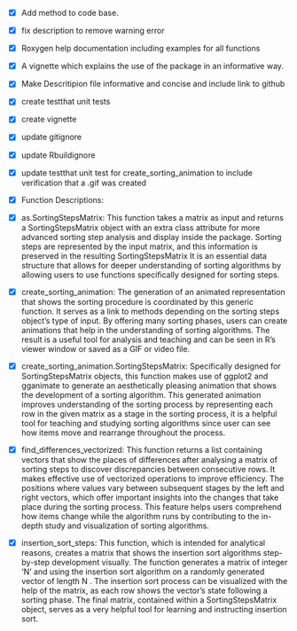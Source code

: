 - [x] Add method to code base.
- [x] fix description to remove warning error
- [x] Roxygen help documentation including examples for all functions
- [x] A vignette which explains the use of the package in an informative way.
- [x] Make Descritipion file informative and concise and include link to github
- [x] create testthat unit tests
- [x] create vignette
- [x] update gitignore
- [x] update Rbuildignore
- [x] update testthat unit test for create_sorting_animation to include verification that a .gif was created
- [x] Function Descriptions:
- [x] as.SortingStepsMatrix:
This function takes a matrix as input and returns a SortingStepsMatrix object with an extra class attribute for more advanced sorting step analysis and display inside the package. Sorting steps are represented by the input matrix, and this information is preserved in the resulting SortingStepsMatrix It is an essential data structure that allows for deeper understanding of sorting algorithms by allowing users to use functions specifically designed for sorting steps.
- [x] create_sorting_animation:
The generation of an animated representation that shows the sorting procedure is coordinated by this generic function. It serves as a link to methods depending on the sorting steps object’s type of input. By offering many sorting phases, users can create animations that help in the understanding of sorting algorithms. The result is a useful tool for analysis and teaching and can be seen in R’s viewer window or saved as a GIF or video file.
- [x] create_sorting_animation.SortingStepsMatrix:
Specifically designed for SortingStepsMatrix objects, this function makes use of ggplot2 and gganimate to generate an aesthetically pleasing animation that shows the development of a sorting algorithm. This generated animation improves understanding of the sorting process by representing each row in the given matrix as a stage in the sorting process, it is a helpful tool for teaching and studying sorting algorithms since user can see how items move and rearrange throughout the process.
- [x] find_differences_vectorized:
This function returns a list containing vectors that show the places of differences after analysing a matrix of sorting steps to discover discrepancies between consecutive rows. It makes effective use of vectorized operations to improve efficiency. The positions where values vary between subsequent stages by the left and right vectors, which offer important insights into the changes that take place during the sorting process. This feature helps users comprehend how items change while the algorithm runs by contributing to the in-depth study and visualization of sorting algorithms.
- [x] insertion_sort_steps:
This function, which is intended for analytical reasons, creates a matrix that shows the insertion sort algorithms step-by-step development visually. The function generates a matrix of integer ‘N’ and using the insertion sort algorithm on a randomly generated vector of length N . The insertion sort process can be visualized with the help of the matrix, as each row shows the vector’s state following a sorting phase. The final matrix, contained within a SortingStepsMatrix object, serves as a very helpful tool for learning and instructing insertion sort.




  
      
